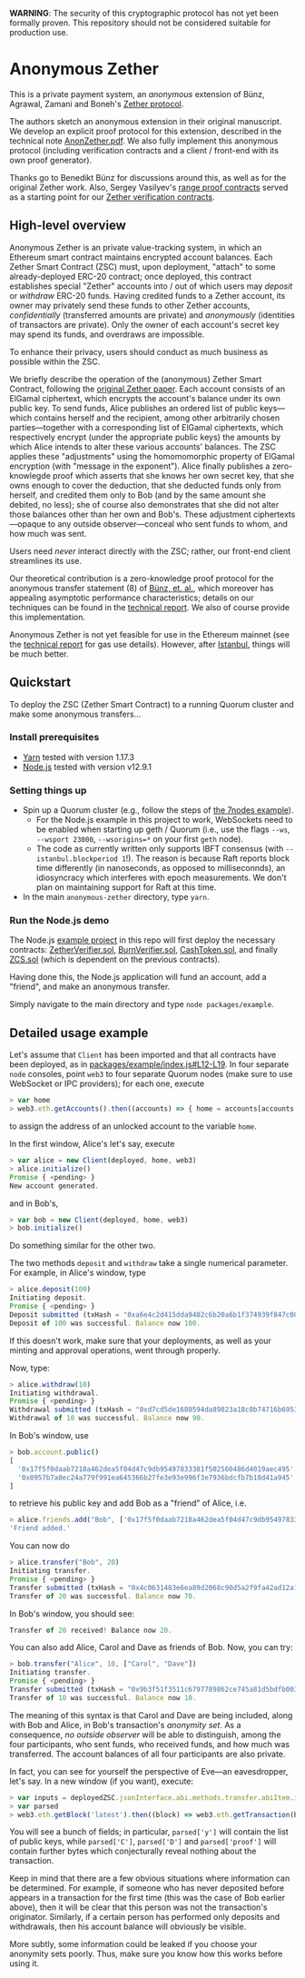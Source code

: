 **WARNING**: The security of this cryptographic protocol has not yet been formally proven. This repository should not be considered suitable for production use.

# Anonymous Zether

This is a private payment system, an _anonymous_ extension of Bünz, Agrawal, Zamani and Boneh's [Zether protocol](https://crypto.stanford.edu/~buenz/papers/zether.pdf).

The authors sketch an anonymous extension in their original manuscript. We develop an explicit proof protocol for this extension, described in the technical note [AnonZether.pdf](docs/AnonZether.pdf). We also fully implement this anonymous protocol (including verification contracts and a client / front-end with its own proof generator).

Thanks go to Benedikt Bünz for discussions around this, as well as for the original Zether work. Also, Sergey Vasilyev's [range proof contracts](https://github.com/leanderdulac/BulletProofLib/blob/master/truffle/contracts/RangeProofVerifier.sol) served as a starting point for our [Zether verification contracts](packages/protocol/contracts).

## High-level overview

Anonymous Zether is an private value-tracking system, in which an Ethereum smart contract maintains encrypted account balances. Each Zether Smart Contract (ZSC) must, upon deployment, "attach" to some already-deployed ERC-20 contract; once deployed, this contract establishes special "Zether" accounts into / out of which users may _deposit_ or _withdraw_ ERC-20 funds. Having credited funds to a Zether account, its owner may privately send these funds to other Zether accounts, _confidentially_ (transferred amounts are private) and _anonymously_ (identities of transactors are private). Only the owner of each account's secret key may spend its funds, and overdraws are impossible.

To enhance their privacy, users should conduct as much business as possible within the ZSC.

We briefly describe the operation of the (anonymous) Zether Smart Contract, following the [original Zether paper](https://crypto.stanford.edu/~buenz/papers/zether.pdf). Each account consists of an ElGamal ciphertext, which encrypts the account's balance under its own public key. To send funds, Alice publishes an ordered list of public keys—which contains herself and the recipient, among other arbitrarily chosen parties—together with a corresponding list of ElGamal ciphertexts, which respectively encrypt (under the appropriate public keys) the amounts by which Alice intends to alter these various accounts' balances. The ZSC applies these "adjustments" using the homomomorphic property of ElGamal encryption (with "message in the exponent"). Alice finally publishes a zero-knowlegde proof which asserts that she knows her own secret key, that she owns enough to cover the deduction, that she deducted funds only from herself, and credited them only to Bob (and by the same amount she debited, no less); she of course also demonstrates that she did not alter those balances other than her own and Bob's. These adjustment ciphertexts—opaque to any outside observer—conceal who sent funds to whom, and how much was sent.

Users need _never_ interact directly with the ZSC; rather, our front-end client streamlines its use.

Our theoretical contribution is a zero-knowledge proof protocol for the anonymous transfer statement (8) of [Bünz, et. al.](https://crypto.stanford.edu/~buenz/papers/zether.pdf), which moreover has appealing asymptotic performance characteristics; details on our techniques can be found in the [technical report](docs/AnonZether.pdf). We also of course provide this implementation.

Anonymous Zether is not yet feasible for use in the Ethereum mainnet (see the [technical report](docs/AnonZether.pdf) for gas use details). However, after [Istanbul](https://eips.ethereum.org/EIPS/eip-1108), things will be much better.

## Quickstart

To deploy the ZSC (Zether Smart Contract) to a running Quorum cluster and make some anonymous transfers...

### Install prerequisites
* [Yarn](https://yarnpkg.com/en/docs/install#mac-stable) tested with version 1.17.3
* [Node.js](https://nodejs.org/en/download/) tested with version v12.9.1

### Setting things up

* Spin up a Quorum cluster (e.g., follow the steps of [the 7nodes example](https://github.com/jpmorganchase/quorum-examples/tree/master/examples/7nodes)).
    * For the Node.js example in this project to work, WebSockets need to be enabled when starting up geth / Quorum (i.e., use the flags `--ws`, `--wsport 23000`, `--wsorigins=*` on your first `geth` node).
    * The code as currently written only supports IBFT consensus (with `--istanbul.blockperiod 1`!). The reason is because Raft reports block time differently (in nanoseconds, as opposed to milliseconnds), an idiosyncracy which interferes with epoch measurements. We don't plan on maintaining support for Raft at this time.
* In the main `anonymous-zether` directory, type `yarn`.

### Run the Node.js demo

The Node.js [example project](packages/example) in this repo will first deploy the necessary contracts: [ZetherVerifier.sol](packages/protocol/contracts/ZetherVerifier.sol), [BurnVerifier.sol](packages/protocol/contracts/BurnVerifier.sol), [CashToken.sol](packages/protocol/contracts/CashToken.sol), and finally [ZCS.sol](packages/protocol/contracts/ZSC.sol) (which is dependent on the previous contracts).

Having done this, the Node.js application will fund an account, add a "friend", and make an anonymous transfer.

Simply navigate to the main directory and type `node packages/example`.

## Detailed usage example

Let's assume that `Client` has been imported and that all contracts have been deployed, as in [packages/example/index.js#L12-L19](packages/example/index.js#L12-L19). In four separate `node` consoles, point `web3` to four separate Quorum nodes (make sure to use WebSocket or IPC providers); for each one, execute
```javascript
> var home
> web3.eth.getAccounts().then((accounts) => { home = accounts[accounts.length - 1]; })
```
to assign the address of an unlocked account to the variable `home`.

In the first window, Alice's let's say, execute
```javascript
> var alice = new Client(deployed, home, web3)
> alice.initialize()
Promise { <pending> }
New account generated.
```
and in Bob's,
```javascript
> var bob = new Client(deployed, home, web3)
> bob.initialize()
```
Do something similar for the other two.

The two methods `deposit` and `withdraw` take a single numerical parameter. For example, in Alice's window, type
```javascript
> alice.deposit(100)
Initiating deposit.
Promise { <pending> }
Deposit submitted (txHash = "0xa6e4c2d415dda9402c6b20a6b1f374939f847c00d7c0f206200142597ff5be7e").
Deposit of 100 was successful. Balance now 100.
```
If this doesn't work, make sure that your deployments, as well as your minting and approval operations, went through properly.

Now, type:
```javascript
> alice.withdraw(10)
Initiating withdrawal.
Promise { <pending> }
Withdrawal submitted (txHash = "0xd7cd5de1680594da89823a18c0b74716b6953e23fe60056cc074df75e94c92c5").
Withdrawal of 10 was successful. Balance now 90.
```
In Bob's window, use
```javascript
> bob.account.public()
[
  '0x17f5f0daab7218a462dea5f04d47c9db95497833381f502560486d4019aec495',
  '0x0957b7a0ec24a779f991ea645366b27fe3e93e996f3e7936bdcfb7b18d41a945'
]
```
to retrieve his public key and add Bob as a "friend" of Alice, i.e.
```javascript
> alice.friends.add("Bob", ['0x17f5f0daab7218a462dea5f04d47c9db95497833381f502560486d4019aec495', '0x0957b7a0ec24a779f991ea645366b27fe3e93e996f3e7936bdcfb7b18d41a945'])
'Friend added.'
```
You can now do
```javascript
> alice.transfer("Bob", 20)
Initiating transfer.
Promise { <pending> }
Transfer submitted (txHash = "0x4c0631483e6ea89d2068c90d5a2f9fa42ad12a102650ff80b887542e18e1d988").
Transfer of 20 was successful. Balance now 70.
```
In Bob's window, you should see:
```javascript
Transfer of 20 received! Balance now 20.
```
You can also add Alice, Carol and Dave as friends of Bob. Now, you can try:
```javascript
> bob.transfer("Alice", 10, ["Carol", "Dave"])
Initiating transfer.
Promise { <pending> }
Transfer submitted (txHash = "0x9b3f51f3511c6797789862ce745a81d5bdfb00304831a8f25cc8554ea7597860").
Transfer of 10 was successful. Balance now 10.
```

The meaning of this syntax is that Carol and Dave are being included, along with Bob and Alice, in Bob's transaction's _anonymity set_. As a consequence, _no outside observer_ will be able to distinguish, among the four participants, who sent funds, who received funds, and how much was transferred. The account balances of all four participants are also private.

In fact, you can see for yourself the perspective of Eve—an eavesdropper, let's say. In a new window (if you want), execute:

```javascript
> var inputs = deployedZSC.jsonInterface.abi.methods.transfer.abiItem.inputs
> var parsed
> web3.eth.getBlock('latest').then((block) => web3.eth.getTransaction(block.transactions[0])).then((transaction) => parsed = web3.eth.abi.decodeParameters(inputs, "0x" + transaction.input.slice(10)))
```
You will see a bunch of fields; in particular, `parsed['y']` will contain the list of public keys, while `parsed['C']`, `parsed['D']` and `parsed['proof']` will contain further bytes which conjecturally reveal nothing about the transaction.

Keep in mind that there are a few obvious situations where information can be determined. For example, if someone who has never deposited before appears in a transaction for the first time (this was the case of Bob earlier above), then it will be clear that this person was not the transaction's originator. Similarly, if a certain person has performed only deposits and withdrawals, then his account balance will obviously be visible.

More subtly, some information could be leaked if you choose your anonymity sets poorly. Thus, make sure you know how this works before using it.
